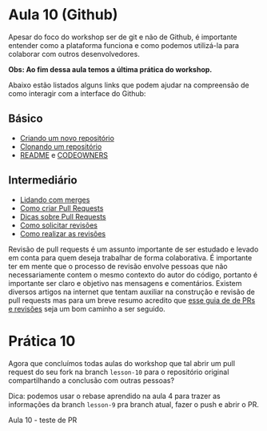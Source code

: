 # Aula 10 (Github)

Apesar do foco do workshop ser de git e não de Github, é importante entender como a plataforma funciona e como podemos utilizá-la para colaborar com outros desenvolvedores.

**Obs: Ao fim dessa aula temos a última prática do workshop.**


Abaixo estão listados alguns links que podem ajudar na compreensão de como interagir com a interface do Github:

## Básico
- [Criando um novo repositório](https://docs.github.com/pt/repositories/creating-and-managing-repositories/creating-a-new-repository)
- [Clonando um repositório](https://docs.github.com/pt/repositories/creating-and-managing-repositories/cloning-a-repository)
- [README](https://docs.github.com/pt/repositories/managing-your-repositorys-settings-and-features/customizing-your-repository/about-readmes) e [CODEOWNERS](https://docs.github.com/pt/repositories/managing-your-repositorys-settings-and-features/customizing-your-repository/about-code-owners)

## Intermediário
- [Lidando com merges](https://docs.github.com/pt/repositories/configuring-branches-and-merges-in-your-repository/configuring-pull-request-merges/about-merge-methods-on-github)
- [Como criar Pull Requests](https://docs.github.com/pt/pull-requests/collaborating-with-pull-requests/proposing-changes-to-your-work-with-pull-requests/creating-a-pull-request?tool=webui)
- [Dicas sobre Pull Requests](https://docs.github.com/pt/pull-requests/collaborating-with-pull-requests/getting-started/best-practices-for-pull-requests)
- [Como solicitar revisões](https://docs.github.com/pt/pull-requests/collaborating-with-pull-requests/proposing-changes-to-your-work-with-pull-requests/requesting-a-pull-request-review)
- [Como realizar as revisões](https://docs.github.com/pt/pull-requests/collaborating-with-pull-requests/reviewing-changes-in-pull-requests)

Revisão de pull requests é um assunto importante de ser estudado e levado em conta para quem deseja trabalhar de forma colaborativa. É importante ter em mente que o processo de revisão envolve pessoas que não necessariamente contem o mesmo contexto do autor do código, portanto é importante ser claro e objetivo nas mensagens e comentários.
Existem diversos artigos na internet que tentam auxiliar na construção e revisão de pull requests mas para um breve resumo acredito que [esse guia de de PRs e revisões](https://github.com/mawrkus/pull-request-review-guide?tab=readme-ov-file) seja um bom caminho a ser seguido.

# Prática 10

Agora que concluímos todas aulas do workshop que tal abrir um pull request do seu fork na branch `lesson-10` para o repositório original compartilhando a conclusão com outras pessoas?

Dica: podemos usar o rebase aprendido na aula 4 para trazer as informações da branch `lesson-9` pra branch atual, fazer o push e abrir o PR.

Aula 10 - teste de PR

